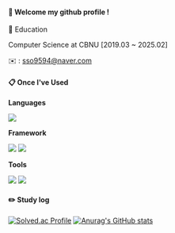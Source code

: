 
####  :wave: Welcome my github profile !

📘 Education

Computer Science at CBNU [2019.03 ~ 2025.02] 

✉️ : sso9594@naver.com
  
####  :clipboard: Once I've Used 

**Languages**

<img src="https://img.shields.io/badge/java-007396?style=flat-square&logo=OpenJDK&logoColor=white"> 

**Framework**

<img src="https://img.shields.io/badge/Spring-6DB33F?style=flat-square&logo=Spring&logoColor=white"> <img src="https://img.shields.io/badge/springboot-6DB33F?style=flat-square&logo=springboot&logoColor=white">

**Tools**

<img src="https://img.shields.io/badge/MySQL-4479A1?style=flat-square&logo=MySQL&logoColor=white"> <img src="https://img.shields.io/badge/docker-%230db7ed.svg?style=flat-square&logo=docker&logoColor=white"> 

#### :pencil2: Study log
[![Solved.ac Profile](http://mazassumnida.wtf/api/v2/generate_badge?boj=sso9594)](https://solved.ac/백준아이디/) [![Anurag's GitHub stats](https://github-readme-stats.vercel.app/api?username=sso9594)](https://github.com/anuraghazra/github-readme-stats)

<!-- **PORTFOLIO** : https://carnelian-mayflower-590.notion.site/35affc198a9847338d002c50d5eaf9c8?pvs=4
